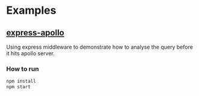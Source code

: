 # Examples


## [express-apollo](examples/express-apollo)

Using express middleware to demonstrate how to analyse the query before it hits apollo server.

### How to run
```sh
npm install
npm start
```